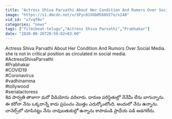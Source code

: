 ```yaml
---
title: "Actress Shiva Parvathi About Her Condition And Rumors Over Social Media"
image: "https://s1.dmcdn.net/v/SPyc81VGbMS68UITo/x240"
vid_id: "x7vqf0o"
categories: "news"
tags: ["filmibeat-telugu","Actress Shiva Parvathi","Prabhakar"]
date: "2020-08-26T20:59:02+03:00"
---
```

Actress Shiva Parvathi About Her Condition And Rumors Over Social Media. she is not in critical position as circulated in social media.  <br>#ActressShivaParvathi  <br>#Prabhakar  <br>#COVID19  <br>#Coronavirus  <br>#vadhinamma  <br>#tollywood  <br>#serialactoress  <br>శివ పార్వతి తాజాగా  మరో వీడియోను వదిలారు. దారుణ పరిస్థితుల్లో నేనేమీ లేను బాగున్నాను. ఈ కరోనా నేను ఒక్కదాన్నే కాదు ప్రపంచం మొత్తం ఎదుర్కోంటోంది. అందులో నేను ఉన్నాను. చానెల్స్‌లో చూపినట్టు నేను చావుబతుకుల్లో ఉన్నాను కాపాడండి ప్రాధేయ పడి అడగలేదు.
